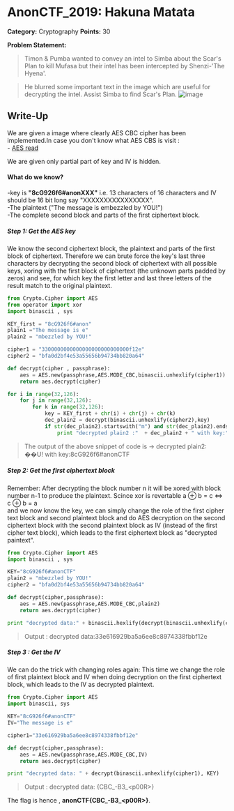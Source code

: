 # AnonCTF_2019: Hakuna Matata

**Category:** Cryptography
**Points:** 30


**Problem Statement:**
>Timon & Pumba wanted to convey an intel to Simba about the Scar's Plan to kill Mufasa but their intel has been intercepted by Shenzi-'The Hyena'.

>He blurred some important text in the image which are useful for decrypting the intel.
Assist Simba to find Scar's Plan.
>![image](https://s3.amazonaws.com/hr-assets/0/1565550733-ef3758c476-Capture.PNG)

## Write-Up

We are given a image where clearly AES CBC cipher has been implemented.In case you don't know what AES CBS is visit : <BR>
    - [AES read](AES_read)
  
 We are given only partial part of key and IV is hidden.<br>
 <h4>What do we know?</h4> 
 -key is <b>"8cG926f6#anonXXX"</b> i.e. 13 characters of 16 characters  and IV should be 16 bit long say   "XXXXXXXXXXXXXXXX".
 <br>
-The plaintext ("The message is embezzled by YOU!")<br>
-The complete second block and parts of the first ciphertext block.<br>



 <h5>Step 1: Get the AES key</h5>
 
 <p>We know the second ciphertext block, the plaintext and parts of the first block of ciphertext. Therefore we can brute force the key's last three characters by decrypting the second block of ciphertext with all possible keys, xoring with the first block of ciphertext (the unknown parts padded by zeros) and see, for which key the first letter and last three letters of the result match to the original plaintext.</P>

```python
from Crypto.Cipher import AES
from operator import xor
import binascii , sys

KEY_first = "8cG926f6#anon"
plain1 ="The message is e"
plain2 = "mbezzled by YOU!"

cipher1 = "3300000000000000000000000000f12e"
cipher2 = "bfa0d2bf4e53a55656b94734bb820a64"

def decrypt(cipher , passphrase):
	aes = AES.new(passphrase,AES.MODE_CBC,binascii.unhexlify(cipher1))
	return aes.decrypt(cipher)

for i in range(32,126):
	for j in range(32,126):
		for k in range(32,126):
			key = KEY_first + chr(i) + chr(j) + chr(k)
			dec_plain2 = decrypt(binascii.unhexlify(cipher2),key)
			if str(dec_plain2).startswith("m") and str(dec_plain2).endswith('U!'):
				print "decrypted plain2 :"  + dec_plain2 + " with key:" +key
```

>The output of the above snippet of code is -> decrypted plain2: ��U! with key:8cG926f6#anonCTF

<h5>Step 2: Get the first ciphertext block</h5>
Remember: After decrypting the block number n it will be xored with block number n-1 to produce the plaintext.
Scince xor is revertable a ⊕ b = c ⇔ c ⊕ b = a <br>
and we now know the key, we can simply change the role of the first cipher text block and second plaintext block and do AES decryption on the second ciphertext block with the second plaintext block as IV (instead of the first cipher text block), which leads to the first ciphertext block as "decrypted paintext".

```python
from Crypto.Cipher import AES
import binascii , sys

KEY="8cG926f6#anonCTF"
plain2 = "mbezzled by YOU!"
cipher2 = "bfa0d2bf4e53a55656b94734bb820a64"

def decrypt(cipher,passphrase):
	aes = AES.new(passphrase,AES.MODE_CBC,plain2)
	return aes.decrypt(cipher)

print "decrypted data:" + binascii.hexlify(decrypt(binascii.unhexlify(cipher2),KEY))
```
> Output : decrypted data:33e616929ba5a6ee8c8974338fbbf12e
 
<h5>Step 3 : Get the IV</h5>
We can do the trick with changing roles again:
This time we change the role of first plaintext block and IV when doing decryption on the first ciphertext block, which leads to the IV as decrypted plaintext.

```python
from Crypto.Cipher import AES
import binascii, sys

KEY="8cG926f6#anonCTF"
IV="The message is e"

cipher1="33e616929ba5a6ee8c8974338fbbf12e"

def decrypt(cipher,passphrase):
    aes = AES.new(passphrase,AES.MODE_CBC,IV)
    return aes.decrypt(cipher)

print "decrypted data: " + decrypt(binascii.unhexlify(cipher1), KEY)
```
> Output : decrypted data: {CBC_-B3_<<fuck>p00R<this>>}
  
The flag is hence , <b>anonCTF{CBC_-B3_<<fuck>p00R<this>>}</b>.
